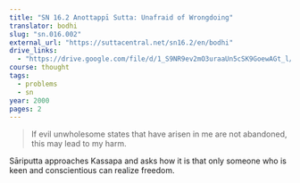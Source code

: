 ```yaml
---
title: "SN 16.2 Anottappī Sutta: Unafraid of Wrongdoing"
translator: bodhi
slug: "sn.016.002"
external_url: "https://suttacentral.net/sn16.2/en/bodhi"
drive_links:
  - "https://drive.google.com/file/d/1_S9NR9ev2mO3uraaUn5cSK9GoewAGt_l/view?usp=drivesdk"
course: thought
tags:
  - problems
  - sn
year: 2000
pages: 2
---
```


> If evil unwholesome states that have arisen in me are not abandoned, this may lead to my harm.

Sāriputta approaches Kassapa and asks how it is that only someone who is keen and conscientious can realize freedom.
